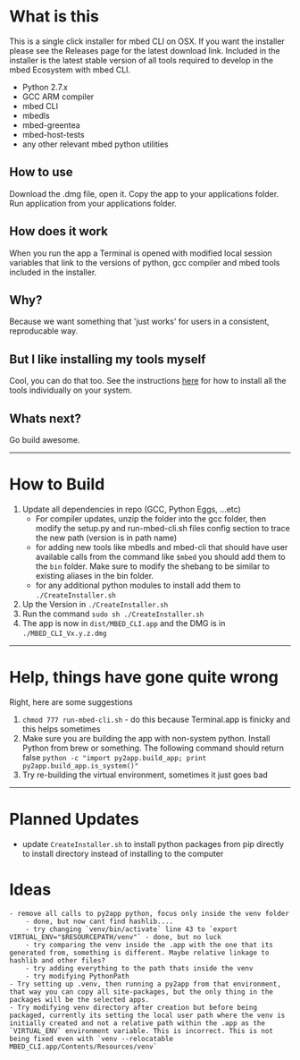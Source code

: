# What is this
This is a single click installer for mbed CLI on OSX. If you want the installer please see the Releases page for the latest download link. 
Included in the installer is the latest stable version of all tools required to develop in the mbed Ecosystem with mbed CLI. 
- Python 2.7.x
- GCC ARM compiler 
- mbed CLI
- mbedls
- mbed-greentea
- mbed-host-tests
- any other relevant mbed python utilities

## How to use
Download the .dmg file, open it. Copy the app to your applications folder. Run application from your applications folder. 

## How does it work
When you run the app a Terminal is opened with modified local session variables that link to the versions of python, gcc compiler and mbed tools included in the installer.

## Why?
Because we want something that 'just works' for users in a consistent, reproducable way.

## But I like installing my tools myself
Cool, you can do that too. See the instructions [here](TODO) for how to install all the tools individually on your system.

## Whats next? 
Go build awesome.  


--------

# How to Build
1) Update all dependencies in repo (GCC, Python Eggs, ...etc)
	- For compiler updates, unzip the folder into the gcc folder, then modify the setup.py and run-mbed-cli.sh files config section to trace the new path (version is in path name)
	- for adding new tools like mbedls and mbed-cli that should have user available calls from the command like `$mbed` you should add them to the `bin` folder. Make sure to modify the shebang to be similar to existing aliases in the bin folder. 
	- for any additional python modules to install add them to 	`./CreateInstaller.sh`
2) Up the Version in `./CreateInstaller.sh`
3) Run the command `sudo sh ./CreateInstaller.sh`
4) The app is now in `dist/MBED_CLI.app` and the DMG is in `./MBED_CLI_Vx.y.z.dmg`


--------
# Help, things have gone quite wrong
Right, here are some suggestions
1) `chmod 777 run-mbed-cli.sh` - do this because Terminal.app is finicky and this helps sometimes
2) Make sure you are building the app with non-system python. Install Python from brew or something. The following command should return false `python -c "import py2app.build_app; print py2app.build_app.is_system()"`
3) Try re-building the virtual environment, sometimes it just goes bad


--------
# Planned Updates
- update `CreateInstaller.sh` to install python packages from pip directly to install directory instead of installing to the computer


# Ideas
	- remove all calls to py2app python, focus only inside the venv folder
		- done, but now cant find hashlib....
		- try changing `venv/bin/activate` line 43 to `export VIRTUAL_ENV="$RESOURCEPATH/venv"` - done, but no luck
		- try comparing the venv inside the .app with the one that its generated from, something is different. Maybe relative linkage to hashlib and other files?
		- try adding everything to the path thats inside the venv
		- try modifying PythonPath
	- Try setting up .venv, then running a py2app from that environment, that way you can copy all site-packages, but the only thing in the packages will be the selected apps.
	- Try modifying venv directory after creation but before being packaged, currently its setting the local user path where the venv is initially created and not a relative path within the .app as the `VIRTUAL_ENV` environment variable. This is incorrect. This is not being fixed even with `venv --relocatable MBED_CLI.app/Contents/Resources/venv`